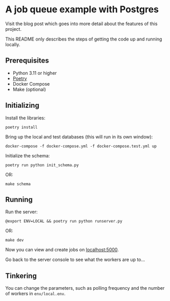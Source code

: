 # A job queue example with Postgres

Visit the blog post which goes into more detail about the features of this project.

This README only describes the steps of getting the code
up and running locally.

## Prerequisites
 * Python 3.11 or higher
 * [Poetry](https://python-poetry.org/)
 * Docker Compose
 * Make (optional)

## Initializing
Install the libraries:

    poetry install

Bring up the local and test databases (this will run in its own window):

    docker-compose -f docker-compose.yml -f docker-compose.test.yml up

Initialize the schema:
    
    poetry run python init_schema.py
    
OR:

    make schema

## Running

Run the server:

    @export ENV=LOCAL && poetry run python runserver.py    

OR:

    make dev

Now you can view and create jobs on [localhost:5000](localhost:5000).

Go back to the server console to see what the workers are up to...


## Tinkering

You can change the parameters, such as polling frequency and the number of workers
in `env/local.env`.
